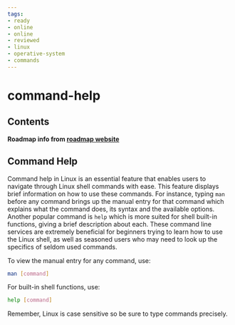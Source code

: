 ```yaml
---
tags:
- ready
- online
- online
- reviewed
- linux
- operative-system
- commands
---
```


# command-help

## Contents

__Roadmap info from [roadmap website](https://roadmap.sh/linux/shell-basics/command-help)__

## Command Help

Command help in Linux is an essential feature that enables users to navigate through Linux shell commands with ease. This feature displays brief information on how to use these commands. For instance, typing `man` before any command brings up the manual entry for that command which explains what the command does, its syntax and the available options. Another popular command is `help` which is more suited for shell built-in functions, giving a brief description about each. These command line services are extremely beneficial for beginners trying to learn how to use the Linux shell, as well as seasoned users who may need to look up the specifics of seldom used commands.

To view the manual entry for any command, use:

```bash
man [command]
```

For built-in shell functions, use:

```bash
help [command]
```

Remember, Linux is case sensitive so be sure to type commands precisely.
